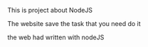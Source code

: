 This is project about NodeJS

The website save the task that you need do it

the web had written with nodeJS
